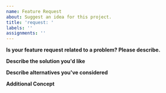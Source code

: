 ```yaml
---
name: Feature Request
about: Suggest an idea for this project.
title: 'request: '
labels: ''
assignments: ''
---
```


**Is your feature request related to a problem? Please describe.**

<!-- A clear and concise description of what the problem is. e.g. I'm always frustrated when [...] -->

**Describe the solution you'd like**

<!-- A clear and concise description of what you want to happen. -->

**Describe alternatives you've considered**

<!-- A clear and concise description of any alternative solutions or features you've considered. -->

**Additional Concept**

<!-- Add any other context or screenshots about the feature request here. -->
